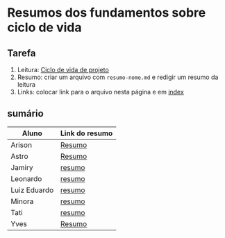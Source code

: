 # Resumos dos fundamentos sobre ciclo de vida

## Tarefa

1. Leitura: [Ciclo de vida de projeto](https://sites.google.com/site/gerenciadeprojetosdeti/aulas-1/3---ciclo-de-vida-do-projeto-e-processos-de-gestao-de-projeto)
2. Resumo: criar um arquivo com ```resumo-nome.md``` e redigir um resumo da leitura
3. Links: colocar link para o arquivo nesta página e em [index](../../index.md)

## sumário

| Aluno | Link do resumo |
| --- | --- |
| Arison | [Resumo](resumo-arison) | 
| Astro | [Resumo](resumo-astro) | 
| Jamiry | [resumo](resumo-jamiry) |
| Leonardo | [resumo](resumo-leo) |
| Luiz Eduardo | [resumo](resume-luizeduardo) |
| Minora | [resumo](minora) |
| Tati | [resumo](resumo-tati) |
| Yves | [Resumo](resumo-yves) |
